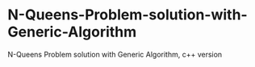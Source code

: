 # N-Queens-Problem-solution-with-Generic-Algorithm
N-Queens Problem solution with Generic Algorithm, c++ version
